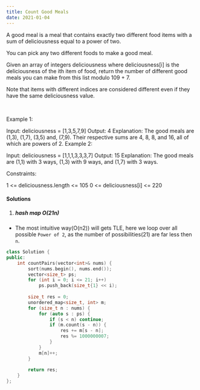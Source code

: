 ```yaml
---
title: Count Good Meals
date: 2021-01-04
---
```

A good meal is a meal that contains exactly two different food items with a sum of deliciousness equal to a power of two.

You can pick any two different foods to make a good meal.

Given an array of integers deliciousness where deliciousness[i] is the deliciousness of the i​​​​​​th​​​​​​​​ item of food, return the number of different good meals you can make from this list modulo 109 + 7.

Note that items with different indices are considered different even if they have the same deliciousness value.

 

Example 1:

Input: deliciousness = [1,3,5,7,9]
Output: 4
Explanation: The good meals are (1,3), (1,7), (3,5) and, (7,9).
Their respective sums are 4, 8, 8, and 16, all of which are powers of 2.
Example 2:

Input: deliciousness = [1,1,1,3,3,3,7]
Output: 15
Explanation: The good meals are (1,1) with 3 ways, (1,3) with 9 ways, and (1,7) with 3 ways.
 

Constraints:

1 <= deliciousness.length <= 105
0 <= deliciousness[i] <= 220

#### Solutions

1. ##### hash map O(21n)

- The most intuitive way(O(n2)) will gets TLE, here we loop over all possible `Power of 2`, as the number of possibilities(21) are far less then `n`.


```cpp
class Solution {
public:
    int countPairs(vector<int>& nums) {
        sort(nums.begin(), nums.end());
        vector<size_t> ps;
        for (int i = 0; i <= 21; i++)
            ps.push_back(size_t{1} << i);
        
        size_t res = 0;
        unordered_map<size_t, int> m;
        for (size_t n : nums) {
            for (auto s : ps) {
                if (s < n) continue;
                if (m.count(s - n)) {
                    res += m[s - n];
                    res %= 1000000007;
                }
            }
            m[n]++;
        }
        
        return res;
    }
};

```